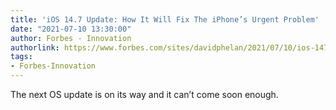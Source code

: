 ```yaml
---
title: 'iOS 14.7 Update: How It Will Fix The iPhone’s Urgent Problem'
date: "2021-07-10 13:30:00"
author: Forbes - Innovation
authorlink: https://www.forbes.com/sites/davidphelan/2021/07/10/ios-147-how-it-will-fix-the-iphones-biggest-problem-urgent-update-warning/
tags:
- Forbes-Innovation
---
```

The next OS update is on its way and it can’t come soon enough.